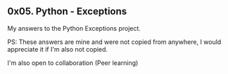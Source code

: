 ## 0x05. Python - Exceptions

My answers to the Python Exceptions project.

PS: These answers are mine and were not copied from anywhere, I would appreciate it if I'm also not copied.

I'm also open to collaboration (Peer learning)
